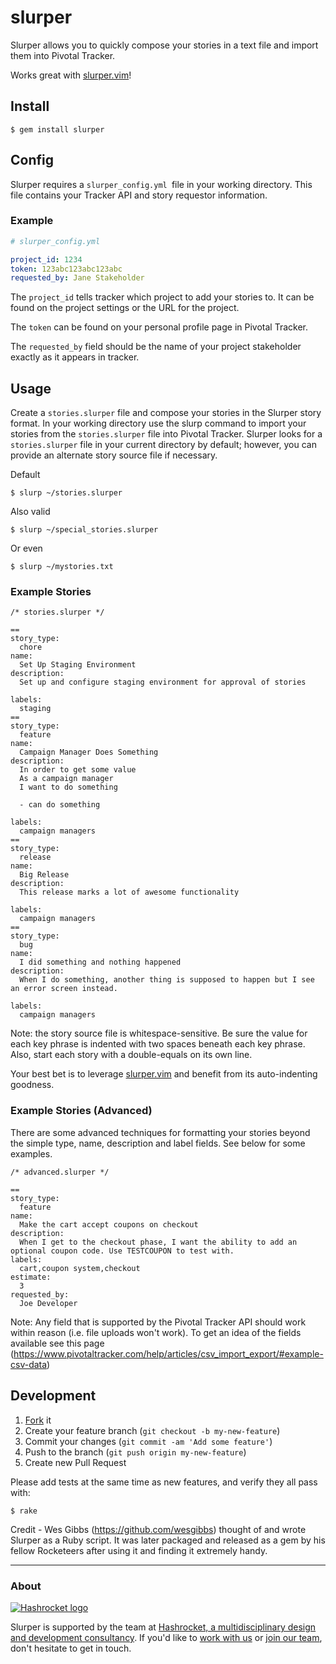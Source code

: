 # slurper

Slurper allows you to quickly compose your stories in a text file and import
them into Pivotal Tracker.

Works great with [slurper.vim](http://github.com/adamlowe/vim-slurper)!

## Install

```
$ gem install slurper
```

## Config

Slurper requires a `slurper_config.yml `file in your working directory. This file
contains your Tracker API and story requestor information.

### Example

```yml
# slurper_config.yml

project_id: 1234
token: 123abc123abc123abc
requested_by: Jane Stakeholder
```

The `project_id` tells tracker which project to add your stories to. It can be
found on the project settings or the URL for the project.

The `token` can be found on your personal profile page in Pivotal Tracker.

The `requested_by` field should be the name of your project stakeholder exactly
as it appears in tracker.

## Usage

Create a `stories.slurper` file and compose your stories in the Slurper story
format. In your working directory use the slurp command to import your stories
from the `stories.slurper` file into Pivotal Tracker. Slurper looks for a
`stories.slurper` file in your current directory by default; however, you can
provide an alternate story source file if necessary.

Default

```
$ slurp ~/stories.slurper
```

Also valid

```
$ slurp ~/special_stories.slurper
```

Or even

```
$ slurp ~/mystories.txt
```

### Example Stories

```
/* stories.slurper */

==
story_type:
  chore
name:
  Set Up Staging Environment
description:
  Set up and configure staging environment for approval of stories

labels:
  staging
==
story_type:
  feature
name:
  Campaign Manager Does Something
description:
  In order to get some value
  As a campaign manager
  I want to do something

  - can do something

labels:
  campaign managers
==
story_type:
  release
name:
  Big Release
description:
  This release marks a lot of awesome functionality

labels:
  campaign managers
==
story_type:
  bug
name:
  I did something and nothing happened
description:
  When I do something, another thing is supposed to happen but I see an error screen instead.

labels:
  campaign managers
```

Note: the story source file is whitespace-sensitive. Be sure the value for each
key phrase is indented with two spaces beneath each key phrase. Also, start
each story with a double-equals on its own line.

Your best bet is to leverage
[slurper.vim](http://github.com/adamlowe/vim-slurper) and benefit from its
auto-indenting goodness.

### Example Stories (Advanced)

There are some advanced techniques for formatting your stories beyond the
simple type, name, description and label fields. See below for some examples.

```
/* advanced.slurper */

==
story_type:
  feature
name:
  Make the cart accept coupons on checkout
description:
  When I get to the checkout phase, I want the ability to add an optional coupon code. Use TESTCOUPON to test with.
labels:
  cart,coupon system,checkout
estimate:
  3
requested_by:
  Joe Developer
```

Note: Any field that is supported by the Pivotal Tracker API should work within
reason (i.e. file uploads won't work). To get an idea of the fields available
see this page
(https://www.pivotaltracker.com/help/articles/csv_import_export/#example-csv-data)

## Development

1. [Fork](https://help.github.com/articles/fork-a-repo/) it
2. Create your feature branch (`git checkout -b my-new-feature`)
3. Commit your changes (`git commit -am 'Add some feature'`)
4. Push to the branch (`git push origin my-new-feature`)
5. Create new Pull Request

Please add tests at the same time as new features, and verify they all pass with:

```
$ rake
```

Credit - Wes Gibbs (https://github.com/wesgibbs) thought of and wrote Slurper as a
Ruby script. It was later packaged and released as a gem by his fellow
Rocketeers after using it and finding it extremely handy.

---

### About

[![Hashrocket logo](https://hashrocket.com/hashrocket_logo.svg)](https://hashrocket.com)

Slurper is supported by the team at [Hashrocket, a
multidisciplinary design and development consultancy](https://hashrocket.com). If you'd like to [work with
us](https://hashrocket.com/contact-us/hire-us) or [join our
team](https://hashrocket.com/contact-us/jobs), don't hesitate to get in touch.
